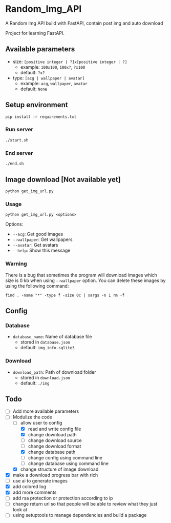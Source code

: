 # Random_Img_API

A Random Img API build with FastAPI, contain post img and auto download

Project for learning FastAPI.

## Available parameters

- size: `[positive integer | ?]x[positive integer | ?]`
    - example: `100x100`, `100x?`, `?x100`
    - default: `?x?`
- type: `[acg | wallpaper | avatar]`
    - example: `acg`, `wallpaper`, `avatar`
    - default: `None`

## Setup environment

```shell
pip install -r requirements.txt
```

### Run server

```shell
./start.sh
```

### End server

```shell
./end.sh
```

## Image download [Not available yet]

```shell
python get_img_url.py
```

### Usage
```shell
python get_img_url.py <options>
```
Options:
- `--acg`: Get good images
- `--wallpaper`: Get wallpapers
- `--avatar`: Get avatars
- `--help`: Show this message

### Warning
There is a bug that sometimes the program will download images which size is 0 kb when using `--wallpaper` option. 
You can delete these images by using the following command:

```shell
find . -name "*" -type f -size 0c | xargs -n 1 rm -f
```

## Config
### Database
- `database_name`: Name of database file
  - stored in `database.json`
  - default: `img_info.sqlite3`

### Download
- `download_path`: Path of download folder
  - stored in `download.json`
  - default: `./img`

## Todo
- [ ] Add more available parameters
- [ ] Modulize the code
  - [ ] allow user to config
    - [x] read and write config file
    - [x] change download path
    - [ ] change download source
    - [ ] change download format
    - [x] change database path
    - [ ] change config using command line
    - [ ] change database using command line
  - [x] change structure of image download
- [x] make a download progress bar with rich
- [ ] use ai to generate images
- [x] add colored log
- [x] add more comments
- [ ] add rsa protection or protection according to ip
- [ ] change return url so that people will be able to review what they just look at
- [ ] using setuptools to manage dependencies and build a package